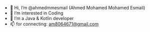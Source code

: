 - 👋 Hi, I’m @ahmedmmesmail (Ahmed Mohamed Mohamed Esmail)
- 👀 I’m interested in Coding 
- 🌱 I’m a Java & Kotlin developer
- 📫 for connecting: am8064671@gmail.com

<!---
AhmedEsmail/ahmedmmesmail is a ✨ special ✨ repository because its `README.md` (this file) appears on your GitHub profile.
You can click the Preview link to take a look at your changes.
--->
